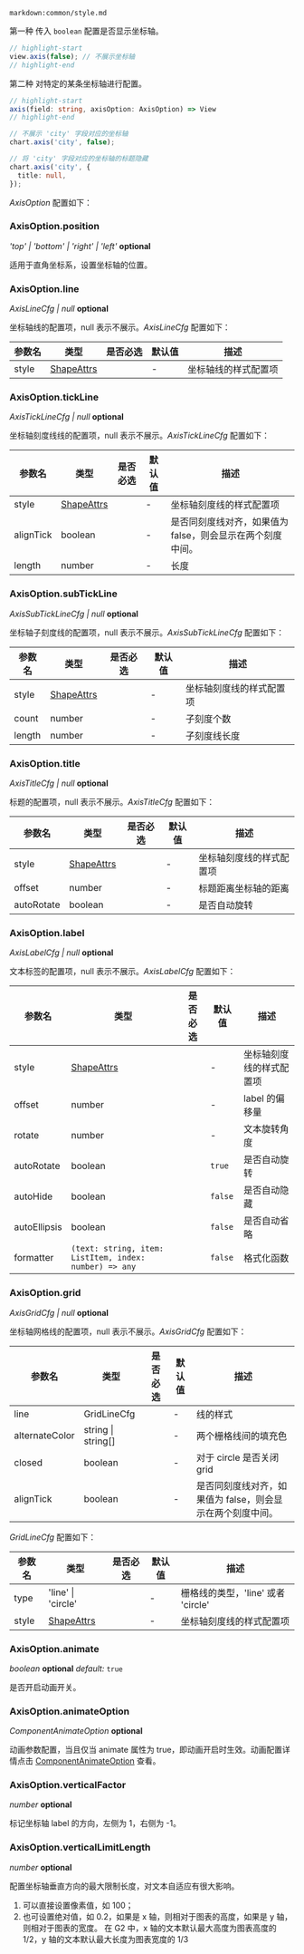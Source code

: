 <!--## chart.axis() 配置坐标轴-->

`markdown:common/style.md`

<div class='custom-api-docs'>

第一种 传入 `boolean` 配置是否显示坐标轴。

```ts
// highlight-start
view.axis(false); // 不展示坐标轴
// highlight-end
```

第二种 对特定的某条坐标轴进行配置。

```ts
// highlight-start
axis(field: string, axisOption: AxisOption) => View
// highlight-end

// 不展示 'city' 字段对应的坐标轴
chart.axis('city', false);

// 将 'city' 字段对应的坐标轴的标题隐藏
chart.axis('city', {
  title: null,
});
```

_AxisOption_ 配置如下：

### AxisOption.position

<description> _'top' | 'bottom' | 'right' | 'left'_ **optional** </description>

适用于直角坐标系，设置坐标轴的位置。

### AxisOption.line

<description> _AxisLineCfg | null_ **optional** </description>

坐标轴线的配置项，null 表示不展示。_AxisLineCfg_ 配置如下：

| 参数名 | 类型                | 是否必选 | 默认值 | 描述                 |
| ------ | ------------------- | -------- | ------ | -------------------- |
| style  | [ShapeAttrs](shape) |          | -      | 坐标轴线的样式配置项 |

### AxisOption.tickLine

<description> _AxisTickLineCfg | null_ **optional** </description>

坐标轴刻度线线的配置项，null 表示不展示。_AxisTickLineCfg_ 配置如下：

| 参数名    | 类型                | 是否必选 | 默认值 | 描述                                                       |
| --------- | ------------------- | -------- | ------ | ---------------------------------------------------------- |
| style     | [ShapeAttrs](shape) |          | -      | 坐标轴刻度线的样式配置项                                   |
| alignTick | boolean             |          | -      | 是否同刻度线对齐，如果值为 false，则会显示在两个刻度中间。 |
| length    | number              |          | -      | 长度                                                       |

### AxisOption.subTickLine

<description> _AxisSubTickLineCfg | null_ **optional** </description>

坐标轴子刻度线的配置项，null 表示不展示。_AxisSubTickLineCfg_ 配置如下：

| 参数名 | 类型                | 是否必选 | 默认值 | 描述                     |
| ------ | ------------------- | -------- | ------ | ------------------------ |
| style  | [ShapeAttrs](shape) |          | -      | 坐标轴刻度线的样式配置项 |
| count  | number              |          | -      | 子刻度个数               |
| length | number              |          | -      | 子刻度线长度             |

### AxisOption.title

<description> _AxisTitleCfg | null_ **optional** </description>

标题的配置项，null 表示不展示。_AxisTitleCfg_ 配置如下：

| 参数名     | 类型                | 是否必选 | 默认值 | 描述                     |
| ---------- | ------------------- | -------- | ------ | ------------------------ |
| style      | [ShapeAttrs](shape) |          | -      | 坐标轴刻度线的样式配置项 |
| offset     | number              |          | -      | 标题距离坐标轴的距离     |
| autoRotate | boolean             |          | -      | 是否自动旋转             |

### AxisOption.label

<description> _AxisLabelCfg | null_ **optional** </description>

文本标签的配置项，null 表示不展示。_AxisLabelCfg_ 配置如下：

| 参数名       | 类型                                                   | 是否必选 | 默认值  | 描述                     |
| ------------ | ------------------------------------------------------ | -------- | ------- | ------------------------ |
| style        | [ShapeAttrs](shape)                                    |          | -       | 坐标轴刻度线的样式配置项 |
| offset       | number                                                 |          | -       | label 的偏移量           |
| rotate       | number                                                 |          | -       | 文本旋转角度             |
| autoRotate   | boolean                                                |          | `true`  | 是否自动旋转             |
| autoHide     | boolean                                                |          | `false` | 是否自动隐藏             |
| autoEllipsis | boolean                                                |          | `false` | 是否自动省略             |
| formatter    | `(text: string, item: ListItem, index: number) => any` |          | `false` | 格式化函数               |

### AxisOption.grid

<description> _AxisGridCfg | null_ **optional** </description>

坐标轴网格线的配置项，null 表示不展示。_AxisGridCfg_ 配置如下：

| 参数名         | 类型               | 是否必选 | 默认值 | 描述                                                       |
| -------------- | ------------------ | -------- | ------ | ---------------------------------------------------------- |
| line           | GridLineCfg        |          | -      | 线的样式                                                   |
| alternateColor | string \| string[] |          | -      | 两个栅格线间的填充色                                       |
| closed         | boolean            |          | -      | 对于 circle 是否关闭 grid                                  |
| alignTick      | boolean            |          | -      | 是否同刻度线对齐，如果值为 false，则会显示在两个刻度中间。 |

_GridLineCfg_ 配置如下：

| 参数名 | 类型                | 是否必选 | 默认值 | 描述                               |
| ------ | ------------------- | -------- | ------ | ---------------------------------- |
| type   | 'line' \| 'circle'  |          | -      | 栅格线的类型，'line' 或者 'circle' |
| style  | [ShapeAttrs](shape) |          | -      | 坐标轴刻度线的样式配置项           |

### AxisOption.animate

<description> _boolean_ **optional** _default:_ `true` </description>

是否开启动画开关。

### AxisOption.animateOption

<description> _ComponentAnimateOption_ **optional** </description>

动画参数配置，当且仅当 animate 属性为 true，即动画开启时生效。动画配置详情点击 [ComponentAnimateOption](animate-option) 查看。

### AxisOption.verticalFactor

<description> _number_ **optional** </description>

标记坐标轴 label 的方向，左侧为 1，右侧为 -1。

### AxisOption.verticalLimitLength

<description> _number_ **optional** </description>

配置坐标轴垂直方向的最大限制长度，对文本自适应有很大影响。

1. 可以直接设置像素值，如 100；
2. 也可设置绝对值，如 0.2，如果是 x 轴，则相对于图表的高度，如果是 y 轴，则相对于图表的宽度。
   在 G2 中，x 轴的文本默认最大高度为图表高度的 1/2，y 轴的文本默认最大长度为图表宽度的 1/3

</div>
